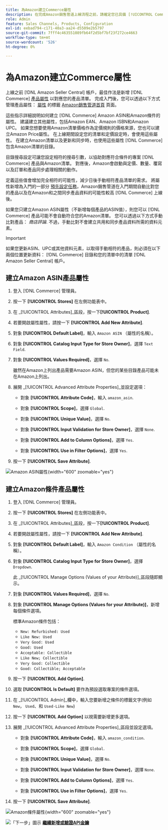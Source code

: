 ```yaml
---
title: 為Amazon建立Commerce屬性
description: 在完成Amazon銷售管道上線流程之前，請確定您已具備 [!UICONTROL Commerce] 產品屬性。
role: Admin
feature: Sales Channels, Products, Configuration
exl-id: eebad794-c171-40a3-aa24-d5509e2b5797
source-git-commit: 7fff4c463551089fb64f2d5bf7bf23f272ce4663
workflow-type: tm+mt
source-wordcount: '526'
ht-degree: 0%

---
```


# 為Amazon建立Commerce屬性

上線之前 [!DNL Amazon Seller Central] 帳戶，最佳作法是新增 [!DNL Commerce] [產品屬性](https://experienceleague.adobe.com/docs/commerce-admin/catalog/product-attributes/product-attributes.html) 以對應您的產品清單。 完成入門後，您可以透過以下方式管理產品屬性： [屬性](./managing-attributes.md) 的標籤 [Amazon銷售管道首頁](./amazon-sales-channel-home.md) 頁面。

這些指示詳細說明如何建立 [!DNL Commerce] Amazon ASIN和Amazon條件的屬性。 建議建立其他屬性，包括Amazon EAN、Amazon ISBN和Amazon UPC。 如果您想要使用Amazon清單價格作為定價規則的價格來源，您也可以建立Amazon Price屬性。 在上線期間設定您的清單和定價設定時，會使用這些屬性。 在建立Amazon清單以及更新和同步時，也使用這些屬性 [!DNL Commerce] 包含Amazon清單的目錄。

目錄搜尋設定可讓您設定相符的搜尋引數，以協助對應符合條件的專案 [!DNL Commerce] 產品與Amazon清單。 對應後，Amazon會啟動與定價、數量、覆寫以及訂單和產品同步處理相關的動作。

定義這些值會增加完全相符的可能性，減少日後手動相符產品清單的需求。 將屬性新增為入門的一部分 [預先設定任務](./amazon-pre-setup-tasks.md)，Amazon銷售管道在入門期間自動比對您的產品以及在Amazon和之間同步產品資料的可能性較高 [!DNL Commerce] 上線後。

如果您只建立Amazon ASIN屬性（不新增每個產品的ASIN值），則您可以 [!DNL Commerce] 產品可能不會自動符合您的Amazon清單。 您可以透過以下方式手動比對產品： _商店評論_. 不過，手動比對不會建立共用和同步產品資料所需的資料元素。

>[!IMPORTANT]
>
>如果您更新ASIN、UPC或其他資料元素，以取得手動相符的產品，則必須在以下兩個位置更新資料： [!DNL Commerce] 目錄和您的清單中的清單 [!DNL Amazon Seller Central] 帳戶。

## 建立Amazon ASIN產品屬性

1. 登入 [!DNL Commerce] 管理員。

1. 按一下 **[!UICONTROL Stores]** 在左側功能表中。

1. 在 _[!UICONTROL Attributes]_區段，按一下&#x200B;**[!UICONTROL Product]**.

1. 若要開啟屬性屬性，請按一下 **[!UICONTROL Add New Attribute]**.

1. 對象 **[!UICONTROL Default Label]**，輸入 `Amazon ASIN` （屬性的名稱）。

1. 對象 **[!UICONTROL Catalog Input Type for Store Owner]**，選擇 `Text Field`.

1. 對象 **[!UICONTROL Values Required]**，選擇 `No`.

   雖然在Amazon上列出產品需要Amazon ASIN，但您的某些目錄產品可能未在Amazon上列出。

1. 展開 _[!UICONTROL Advanced Attribute Properties]_並設定選項：

   - 對象 **[!UICONTROL Attribute Code]**，輸入 `amazon_asin`.

   - 對象 **[!UICONTROL Scope]**，選擇 `Global`.

   - 對象 **[!UICONTROL Unique Value]**，選擇 `No`.

   - 對象 **[!UICONTROL Input Validation for Store Owner]**，選擇 `None`.

   - 對象 **[!UICONTROL Add to Column Options]**，選擇 `Yes`.

   - 對象 **[!UICONTROL Use in Filter Options]**，選擇 `Yes`.

1. 按一下 **[!UICONTROL Save Attribute]**.

![Amazon ASIN屬性](assets/creating-asin-attribute.png){width="600" zoomable="yes"}

## 建立Amazon條件產品屬性

1. 登入 [!DNL Commerce] 管理員。

1. 按一下 **[!UICONTROL Stores]** 在左側功能表中。

1. 在 _[!UICONTROL Attributes]_區段，按一下&#x200B;**[!UICONTROL Product]**.

1. 若要開啟屬性屬性，請按一下 **[!UICONTROL Add New Attribute]**.

1. 對象 **[!UICONTROL Default Label]**，輸入 `Amazon Condition` （屬性的名稱）。

1. 對象 **[!UICONTROL Catalog Input Type for Store Owner]**，選擇 `Dropdown`.

   此 _[!UICONTROL Manage Options (Values of your Attribute)]_區段隨即顯示。

1. 對象 **[!UICONTROL Values Required]**，選擇 `No`.

1. 對象 **[!UICONTROL Manage Options (Values for your Attribute)]**，新增每個條件選項。

   標準Amazon條件包括：

   - `New: Refurbished: Used`
   - `Like New: Used`
   - `Very Good: Used`
   - `Good: Used`
   - `Acceptable: Collectible`
   - `Like New; Collectible`
   - `Very Good: Collectible`
   - `Good: Collectible; Acceptable`

1. 按一下 **[!UICONTROL Add Option]**.

1. 選取 **[!UICONTROL Is Default]** 要作為預設選取專案的條件選項。

1. 在 _[!UICONTROL Admin]_欄中，輸入您要新增之條件的標籤文字(例如 `New`， `Used`、和 `Used-Like New`)

1. 按一下 **[!UICONTROL Add Option]** 以視需要新增更多選項。

1. 展開 _[!UICONTROL Advanced Attribute Properties]_區段並設定選項。

   - 對象 **[!UICONTROL Attribute Code]**，輸入 `amazon_condition`.

   - 對象 **[!UICONTROL Scope]**，選擇 `Global`.

   - 對象 **[!UICONTROL Unique Value]**，選擇 `No`.

   - 對象 **[!UICONTROL Input Validation for Store Owner]**，選擇 `None`.

   - 對象 **[!UICONTROL Add to Column Options]**，選擇 `Yes`.

   - 對象 **[!UICONTROL Use in Filter Options]**，選擇 `Yes`.

1. 按一下 **[!UICONTROL Save Attribute]**.

![Amazon條件屬性](assets/creating-amazon-condition-attribute.png){width="600" zoomable="yes"}

![「下一步」圖示](assets/btn-next.png) [**繼續新增或驗證API金鑰**](./amazon-verify-api-key.md)
